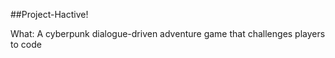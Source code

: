 ##Project-Hactive!

What: A cyberpunk dialogue-driven adventure game that challenges players to code


